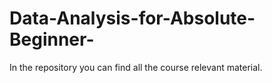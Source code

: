 # Data-Analysis-for-Absolute-Beginner-
In the repository you can find all the course relevant material.
